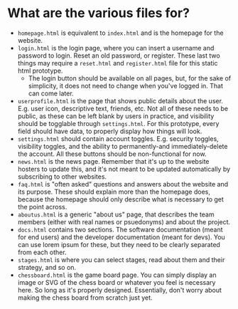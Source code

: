 # What are the various files for?

- `homepage.html` is equivalent to `index.html` and is the homepage for the website.
- `login.html` is the login page, where you can insert a username and password to login. Reset an old password, or register. These last two things may require a `reset.html` and `register.html` file for this static html prototype.
    - The login button should be available on all pages, but, for the sake of simplicity, it does not need to change when you've logged in. That can come later.
- `userprofile.html` is the page that shows public details about the user. E.g. user icon, descriptive text, friends, etc. Not all of these needs to be public, as these can be left blank by users in practice, and visibility should be togglable through `settings.html`. For this prototype, every field should have data, to properly display how things will look.
- `settings.html` should contain account toggles. E.g. security toggles, visibility toggles, and the ability to permanently-and immediately-delete the account. All these buttons should be non-functional for now.
- `news.html` is the news page. Remember that it's up to the website hosters to update this, and it's not meant to be updated automatically by subscribing to other websites.
- `faq.html` is "often asked" questions and answers about the website and its purpose. These should explain more than the homepage does, because the homepage should only describe what is necessary to get the point across.
- `aboutus.html` is a generic "about us" page, that describes the team members (either with real names or psuedonyms) and about the project.
- `docs.html` contains two sections. The software documentation (meant for end users) and the developer documentation (meant for devs). You can use lorem ipsum for these, but they need to be clearly separated from each other.
- `stages.html` is where you can select stages, read about them and their strategy, and so on.
- `chessboard.html` is the game board page. You can simply display an image or SVG of the chess board or whatever you feel is necessary here. So long as it's properly designed. Essentially, don't worry about making the chess board from scratch just yet.